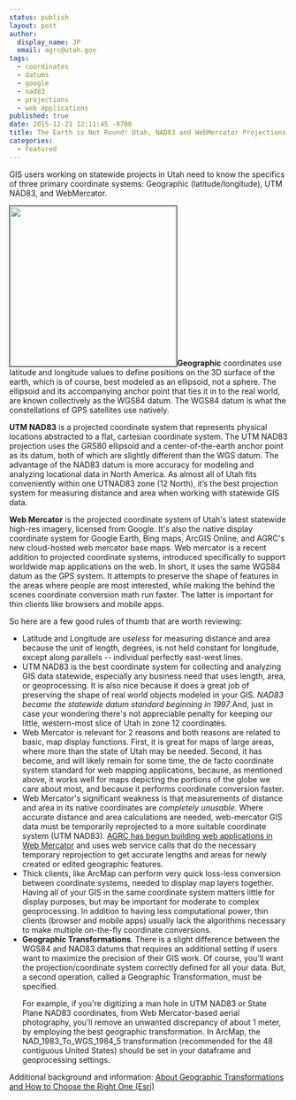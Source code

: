 ```yaml
---
status: publish
layout: post
author:
  display_name: JP
  email: agrc@utah.gov
tags:
  - coordinates
  - datums
  - google
  - nad83
  - projections
  - web applications
published: true
date: 2015-12-21 12:11:45 -0700
title: The Earth is Not Round! Utah, NAD83 and WebMercator Projections
categories:
  - Featured
---
```

<p>GIS users working on statewide projects in Utah need to know the specifics of three primary coordinate systems: Geographic (latitude/longitude), UTM NAD83, and WebMercator.</p>
<p><a href="{{ "/downloads/projections.png" | prepend: site.baseurl }}"><img src="{{ "/images/projections-300x288.png" | prepend: site.baseurl }}" alt="" title="projections" width="300" height="288" style="padding:1px;border:thin solid black;" class="inline-text-left" /></a><b>Geographic</b> coordinates use latitude and longitude values to define positions on the 3D surface of the earth, which is of course, best modeled as an ellipsoid, not a sphere. The ellipsoid and its accompanying anchor point that ties it in to the real world, are known collectively as the WGS84 datum. The WGS84 datum is what the constellations of GPS satellites use natively.</p>
<p><b>UTM NAD83</b> is a projected coordinate system that represents physical locations abstracted to a flat, cartesian coordinate system. The UTM NAD83 projection uses the GRS80 ellipsoid and a center-of-the-earth anchor point as its datum, both of which are slightly different than the WGS datum. The advantage of the NAD83 datum is more accuracy for modeling and analyzing locational data in North America. As almost all of Utah fits conveniently within one UTNAD83 zone (12 North), it’s the best projection system for measuring distance and area when working with statewide GIS data.</p>
<p><b>Web Mercator</b> is the projected coordinate system of Utah's latest statewide high-res imagery, licensed from Google.  It's also the native display coordinate system for Google Earth, Bing maps, ArcGIS Online, and AGRC's new cloud-hosted web mercator base maps. Web mercator is a recent addition to projected coordinate systems, introduced specifically to support worldwide map applications on the web. In short, it uses the same WGS84 datum as the GPS system. It attempts to preserve the shape of features in the areas where people are most interested, while making the behind the scenes coordinate conversion math run faster. The latter is important for thin clients like browsers and mobile apps.</p>
<p>So here are a few good rules of thumb that are worth reviewing:</p>
<ul>
<li>Latitude and Longitude are <em>useless</em> for measuring distance and area because the unit of length, degrees, is not held constant for longitude, except along parallels -- individual perfectly east-west lines.</li>
<li>UTM NAD83 is the best coordinate system for collecting and analyzing GIS data statewide, especially any business need that uses length, area, or geoprocessing. It is also nice because it does a great job of preserving the shape of real world objects modeled in your GIS. <i>NAD83 became the statewide datum standard beginning in 1997</i>.And, just in case your wondering there's not appreciable penalty for keeping our little, western-most slice of Utah in zone 12 coordinates.</li>
<li>Web Mercator is relevant for 2 reasons and both reasons are related to basic, map display functions. First, it is great for maps of large areas, where more than the state of Utah may be needed. Second, it has become, and will likely remain for some time, the de facto coordinate system standard for web mapping applications, because, as mentioned above, it works well for maps depicting the portions of the globe we care about most, and because it performs coordinate conversion faster.</li>
<li>Web Mercator's significant weakness is that measurements of distance and area in its native coordinates are <em>completely unusable</em>. Where accurate distance and area calculations are needed, web-mercator GIS data must be temporarily reprojected to a more suitable coordinate system (UTM NAD83). <a href="{{ "/using-agrcs-new-web-mercator-services-in-your-web-maps/" | prepend: site.baseurl }}">AGRC has begun building web applications in Web Mercator</a> and uses web service calls that do the necessary temporary reprojection to get accurate lengths and areas for newly created or edited geographic features.</li>
<li>Thick clients, like ArcMap can perform very quick loss-less conversion between coordinate systems, needed to display map layers together. Having all of your GIS in the same coordinate system matters little for display purposes, but may be important for moderate to complex geoprocessing. In addition to having less computational power, thin clients (browser and mobile apps) usually lack the algorithms necessary to make multiple on-the-fly coordinate conversions.</li>
<li><strong>Geographic Transformations</strong>. There is a slight difference between the WGS84 and NAD83 datums that requires an additional setting if users want to maximize the precision of their GIS work. Of course, you'll want the projection/coordinate system correctly defined for all your data. But, a second operation, called a Geographic Transformation, must be specified.
<p>
<p>For example, if you're digitizing a man hole in UTM NAD83 or State Plane NAD83 coordinates, from Web Mercator-based aerial photography, you’ll remove an unwanted discrepancy of about 1 meter, by employing the best geographic transformation. In ArcMap, the NAD_1983_To_WGS_1984_5 transformation (recommended for the 48 contiguous United States) should be set in your dataframe and geoprocessing settings.</li>
</ul>
</p>
<p>
Additional background and information: <a href="https://blogs.esri.com/esri/arcgis/2009/05/06/about-geographic-transformations-and-how-to-choose-the-right-one/">About Geographic Transformations and How to Choose the Right One (Esri)</a>
</p>
